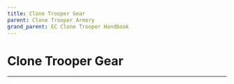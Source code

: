 ```yaml
---
title: Clone Trooper Gear
parent: Clone Trooper Armory
grand_parent: EC Clone Trooper Handbook
---
```


# Clone Trooper Gear
---

